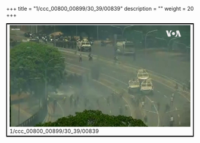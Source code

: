 +++
title = "1/ccc_00800_00899/30_39/00839"
description = ""
weight = 20
+++

<table style="border:2px solid black;max-width:800px;max-height:800px;" 
><tr><td>
<img class="center-fit-jpg"
src="/jpg_/aaa_20190430_NxaOmWaI8sI_00838.jpg">
1/ccc_00800_00899/30_39/00839
</img></td></tr></table>
